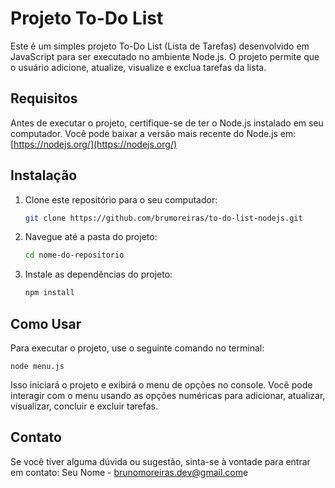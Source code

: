 # Projeto To-Do List

Este é um simples projeto To-Do List (Lista de Tarefas) desenvolvido em JavaScript para ser executado no ambiente Node.js. O projeto permite que o usuário adicione, atualize, visualize e exclua tarefas da lista.

## Requisitos

Antes de executar o projeto, certifique-se de ter o Node.js instalado em seu computador. Você pode baixar a versão mais recente do Node.js em: [https://nodejs.org/](https://nodejs.org/)

## Instalação

1. Clone este repositório para o seu computador:

    ```bash
    git clone https://github.com/brumoreiras/to-do-list-nodejs.git

2. Navegue até a pasta do projeto:

    ```bash
    cd nome-do-repositorio

3. Instale as dependências do projeto:

    ```bash
    npm install

## Como Usar

Para executar o projeto, use o seguinte comando no terminal:

```node menu.js```

Isso iniciará o projeto e exibirá o menu de opções no console. Você pode interagir com o menu usando as opções numéricas para adicionar, atualizar, visualizar, concluir e excluir tarefas.

## Contato

Se você tiver alguma dúvida ou sugestão, sinta-se à vontade para entrar em contato:
Seu Nome - <brunomoreiras.dev@gmail.com>e
